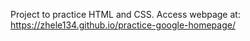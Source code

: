 Project to practice HTML and CSS.
Access webpage at: https://zhele134.github.io/practice-google-homepage/